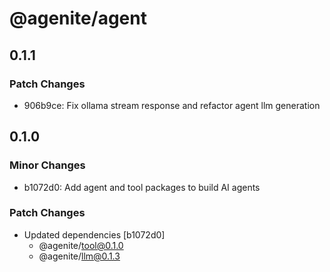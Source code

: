 # @agenite/agent

## 0.1.1

### Patch Changes

- 906b9ce: Fix ollama stream response and refactor agent llm generation

## 0.1.0

### Minor Changes

- b1072d0: Add agent and tool packages to build AI agents

### Patch Changes

- Updated dependencies [b1072d0]
  - @agenite/tool@0.1.0
  - @agenite/llm@0.1.3
